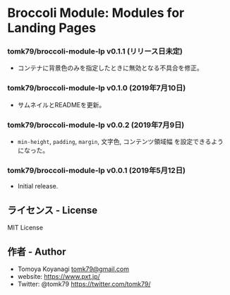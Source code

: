 # Broccoli Module: Modules for Landing Pages

### tomk79/broccoli-module-lp v0.1.1 (リリース日未定)

- コンテナに背景色のみを指定したときに無効となる不具合を修正。

### tomk79/broccoli-module-lp v0.1.0 (2019年7月10日)

- サムネイルとREADMEを更新。

### tomk79/broccoli-module-lp v0.0.2 (2019年7月9日)

- `min-height`, `padding`, `margin`, 文字色, コンテンツ領域幅 を設定できるようになった。

### tomk79/broccoli-module-lp v0.0.1 (2019年5月12日)

- Initial release.


## ライセンス - License

MIT License


## 作者 - Author

- Tomoya Koyanagi <tomk79@gmail.com>
- website: <https://www.pxt.jp/>
- Twitter: @tomk79 <https://twitter.com/tomk79/>
